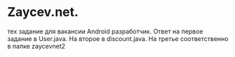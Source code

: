 # Zaycev.net.
тех задание для вакансии Android разработчик.
Ответ на первое задание в User.java.
На второе в discount.java. 
На третье соответственно в папке zaycevnet2
